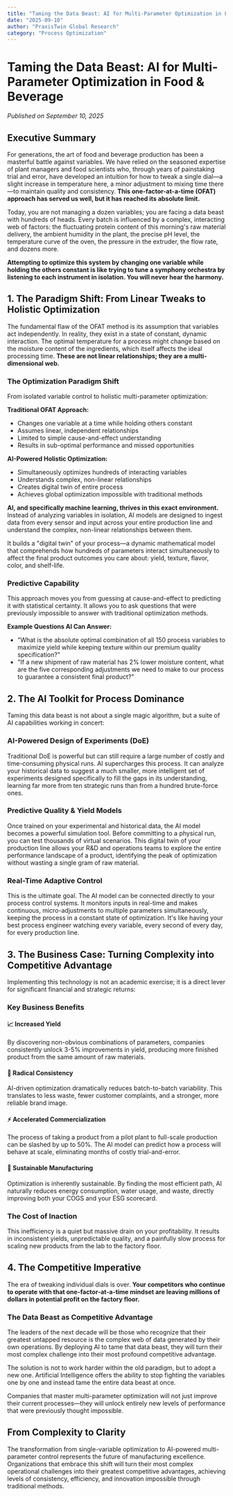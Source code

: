 ```yaml
---
title: "Taming the Data Beast: AI for Multi-Parameter Optimization in Food & Beverage"
date: "2025-09-10"
author: "PraxisTwin Global Research"
category: "Process Optimization"
---
```


# Taming the Data Beast: AI for Multi-Parameter Optimization in Food & Beverage

*Published on September 10, 2025*

## Executive Summary

For generations, the art of food and beverage production has been a masterful battle against variables. We have relied on the seasoned expertise of plant managers and food scientists who, through years of painstaking trial and error, have developed an intuition for how to tweak a single dial—a slight increase in temperature here, a minor adjustment to mixing time there—to maintain quality and consistency. **This one-factor-at-a-time (OFAT) approach has served us well, but it has reached its absolute limit.**

Today, you are not managing a dozen variables; you are facing a data beast with hundreds of heads. Every batch is influenced by a complex, interacting web of factors: the fluctuating protein content of this morning's raw material delivery, the ambient humidity in the plant, the precise pH level, the temperature curve of the oven, the pressure in the extruder, the flow rate, and dozens more.

**Attempting to optimize this system by changing one variable while holding the others constant is like trying to tune a symphony orchestra by listening to each instrument in isolation. You will never hear the harmony.**

## 1. The Paradigm Shift: From Linear Tweaks to Holistic Optimization

The fundamental flaw of the OFAT method is its assumption that variables act independently. In reality, they exist in a state of constant, dynamic interaction. The optimal temperature for a process might change based on the moisture content of the ingredients, which itself affects the ideal processing time. **These are not linear relationships; they are a multi-dimensional web.**

### The Optimization Paradigm Shift

From isolated variable control to holistic multi-parameter optimization:

**Traditional OFAT Approach:**
- Changes one variable at a time while holding others constant
- Assumes linear, independent relationships
- Limited to simple cause-and-effect understanding
- Results in sub-optimal performance and missed opportunities

**AI-Powered Holistic Optimization:**
- Simultaneously optimizes hundreds of interacting variables
- Understands complex, non-linear relationships
- Creates digital twin of entire process
- Achieves global optimization impossible with traditional methods

**AI, and specifically machine learning, thrives in this exact environment.** Instead of analyzing variables in isolation, AI models are designed to ingest data from every sensor and input across your entire production line and understand the complex, non-linear relationships between them.

It builds a "digital twin" of your process—a dynamic mathematical model that comprehends how hundreds of parameters interact simultaneously to affect the final product outcomes you care about: yield, texture, flavor, color, and shelf-life.

### Predictive Capability

This approach moves you from guessing at cause-and-effect to predicting it with statistical certainty. It allows you to ask questions that were previously impossible to answer with traditional optimization methods.

**Example Questions AI Can Answer:**
- "What is the absolute optimal combination of all 150 process variables to maximize yield while keeping texture within our premium quality specification?"
- "If a new shipment of raw material has 2% lower moisture content, what are the five corresponding adjustments we need to make to our process to guarantee a consistent final product?"

## 2. The AI Toolkit for Process Dominance

Taming this data beast is not about a single magic algorithm, but a suite of AI capabilities working in concert:

### AI-Powered Design of Experiments (DoE)

Traditional DoE is powerful but can still require a large number of costly and time-consuming physical runs. AI supercharges this process. It can analyze your historical data to suggest a much smaller, more intelligent set of experiments designed specifically to fill the gaps in its understanding, learning far more from ten strategic runs than from a hundred brute-force ones.

### Predictive Quality & Yield Models

Once trained on your experimental and historical data, the AI model becomes a powerful simulation tool. Before committing to a physical run, you can test thousands of virtual scenarios. This digital twin of your production line allows your R&D and operations teams to explore the entire performance landscape of a product, identifying the peak of optimization without wasting a single gram of raw material.

### Real-Time Adaptive Control

This is the ultimate goal. The AI model can be connected directly to your process control systems. It monitors inputs in real-time and makes continuous, micro-adjustments to multiple parameters simultaneously, keeping the process in a constant state of optimization. It's like having your best process engineer watching every variable, every second of every day, for every production line.

## 3. The Business Case: Turning Complexity into Competitive Advantage

Implementing this technology is not an academic exercise; it is a direct lever for significant financial and strategic returns:

### Key Business Benefits

#### 📈 Increased Yield

By discovering non-obvious combinations of parameters, companies consistently unlock 3-5% improvements in yield, producing more finished product from the same amount of raw materials.

#### 🎯 Radical Consistency

AI-driven optimization dramatically reduces batch-to-batch variability. This translates to less waste, fewer customer complaints, and a stronger, more reliable brand image.

#### ⚡ Accelerated Commercialization

The process of taking a product from a pilot plant to full-scale production can be slashed by up to 50%. The AI model can predict how a process will behave at scale, eliminating months of costly trial-and-error.

#### 🌱 Sustainable Manufacturing

Optimization is inherently sustainable. By finding the most efficient path, AI naturally reduces energy consumption, water usage, and waste, directly improving both your COGS and your ESG scorecard.

### The Cost of Inaction

This inefficiency is a quiet but massive drain on your profitability. It results in inconsistent yields, unpredictable quality, and a painfully slow process for scaling new products from the lab to the factory floor.

## 4. The Competitive Imperative

The era of tweaking individual dials is over. **Your competitors who continue to operate with that one-factor-at-a-time mindset are leaving millions of dollars in potential profit on the factory floor.**

### The Data Beast as Competitive Advantage

The leaders of the next decade will be those who recognize that their greatest untapped resource is the complex web of data generated by their own operations. By deploying AI to tame that data beast, they will turn their most complex challenge into their most profound competitive advantage.

The solution is not to work harder within the old paradigm, but to adopt a new one. Artificial Intelligence offers the ability to stop fighting the variables one by one and instead tame the entire data beast at once.

Companies that master multi-parameter optimization will not just improve their current processes—they will unlock entirely new levels of performance that were previously thought impossible.

## From Complexity to Clarity

The transformation from single-variable optimization to AI-powered multi-parameter control represents the future of manufacturing excellence. Organizations that embrace this shift will turn their most complex operational challenges into their greatest competitive advantages, achieving levels of consistency, efficiency, and innovation impossible through traditional methods.
